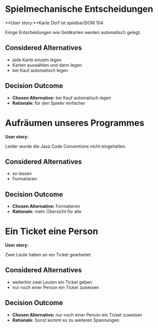 # Spielmechanische Entscheidungen

**User story:**Karte Dorf ist spielbar/DOM 104

Einige Entscheidungen wie Geldkarten werden automatisch gelegt.

## Considered Alternatives

* jede Karte einzeln legen
* Karten auswählen und dann legen
* bei Kauf automatisch legen

## Decision Outcome

* **Chosen Alternative:** bei Kauf automatisch legen
* **Rationale:** für den Spieler einfacher


# Aufräumen unseres Programmes

**User story:**

Leider wurde die Java Code Conventions nicht eingehalten.

## Considered Alternatives

* so lassen
* Formatieren

## Decision Outcome

* **Chosen Alternative:** Formatieren
* **Rationale:** mehr Übersicht für alle


# Ein Ticket eine Person

**User story:**

Zwei Leute haben an ein Ticket gearbeitet.

## Considered Alternatives

* weiterhin zwei Leuten ein Ticket geben
* nur noch einer Person ein Ticket zuweisen

## Decision Outcome

* **Chosen Alternative:** nur noch einer Person ein Ticket zuweisen
* **Rationale:** Sonst kommt es zu weiteren Spannungen


